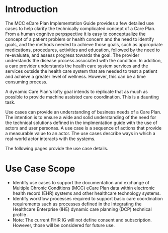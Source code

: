 # Introduction
The MCC eCare Plan Implementation Guide provides a few detailed use cases to help clarify the technically complicated concept of a Care Plan. From a human cognitve perpspective it is easy to conceptualize the concept of a patient problem or health concern and the need to identify goals, and the methods needed to achieve those goals, such as appropriate medications, procedures, activities and education, followed by the need to re-evaluate, and assess progress towards the goal. The provider understands the disease process associated with the condition. In addition, a care provider understands the health care system services and the services outside the health care system that are needed to treat a patient and achieve a greater level of wellness. However, this can be a time consuming process.

A dynamic Care Plan's lofty goal intends to replicate that as much as possible to provide machine assisted care coordination. This is a daunting task.

Use cases can provide an understanding of business needs of a Care Plan. The intention is to ensure a wide and solid understanding of the need for the technical solutions defined in the implmentation guide with the use of actors and user personas.  A use case is a sequence of actions that provide a measurable value to an actor. The use cases describe ways in which a real-world actor interacts with the systems.

The following pages provide the use case details.

# Use Case Scope
* Identify use cases to support the documentation and exchange of Multiple Chronic Conditions (MCC) eCare Plan data within electronic health record (EHR) systems and other healthcare technology systems.
* Identify workflow processes required to support basic care coordination requirements such as processes defined in the Integrating the Healthcare Enterprise (IHE) dynamic care planning (DCP) technical profile <make in to link>.
* Note: The current FHIR IG will not define consent and subscription. However, those will be considered for future use.